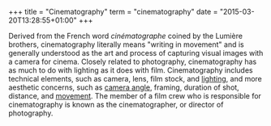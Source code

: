 +++
title = "Cinematography"
term = "cinematography"
date = "2015-03-20T13:28:55+01:00"
+++

Derived from the French word <i>cinématographe</i> coined by the Lumière
brothers, cinematography literally means "writing in movement" and is
generally understood as the art and process of capturing visual images
with a camera for cinema. <!--more-->Closely related to photography,
cinematography has as much to do with lighting as it does with
film. Cinematography includes technical elements, such as camera,
lens, film stock, and [lighting](../lighting/), and more aesthetic
concerns, such as [camera angle](../camera-angle/), framing, duration
of shot, distance, and [movement](../camera-movement/).  The member of a film
crew who is responsible for cinematography is known as the
cinematographer, or director of photography.


